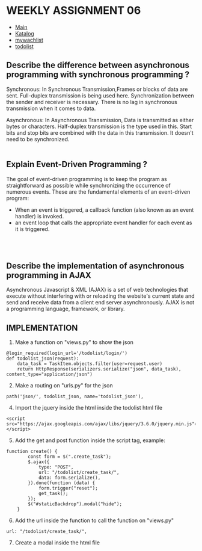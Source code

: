 # WEEKLY ASSIGNMENT 06
- [Main](https://weeklyassignment02.herokuapp.com/)
- [Katalog](https://weeklyassignment02.herokuapp.com/katalog/)
- [mywachlist](https://weeklyassignment02.herokuapp.com/mywatchlist/)
- [todolist](https://weeklyassignment02.herokuapp.com/todolist/login/)

## Describe the difference between asynchronous programming with synchronous programming ?
Synchronous: In Synchronous Transmission,Frames or blocks of data are sent. Full-duplex transmission is being used here. Synchronization between the sender and receiver is necessary.
There is no lag in synchronous transmission when it comes to data.

Asynchronous: In Asynchronous Transmission, Data is transmitted as either bytes or characters. Half-duplex transmission is the type used in this. Start bits and stop bits are combined with the data in this transmission.
It doesn't need to be synchronized.
<br>
<br>
##  Explain Event-Driven Programming ?
The goal of event-driven programming is to keep the program as straightforward as possible while synchronizing the occurrence of numerous events. 
These are the fundamental elements of an event-driven program:
- When an event is triggered, a callback function (also known as an event handler) is invoked.
- an event loop that calls the appropriate event handler for each event as it is triggered.
<br>
<br>

## Describe the implementation of asynchronous programming in AJAX
Asynchronous Javascript & XML (AJAX) is a set of web technologies that execute without interfering with or reloading the website's current state and send and receive data from a client end server asynchronously.
AJAX is not a programming language, framework, or library.




## IMPLEMENTATION
1. Make a function on "views.py" to show the json
```shell
@login_required(login_url='/todolist/login/')
def todolist_json(request):
    data_task = TaskItem.objects.filter(user=request.user)
    return HttpResponse(serializers.serialize("json", data_task), content_type="application/json")
```
2. Make a routing on "urls.py" for the json
```shell
path('json/', todolist_json, name='todolist_json'),
```
4. Import the jquery inside the html inside the todolist html file
```shell
<script src="https://ajax.googleapis.com/ajax/libs/jquery/3.6.0/jquery.min.js"></script>
```
5. Add the get and post function inside the script tag, example:
```shell
function create() {
        const form = $(".create_task");
        $.ajax({
            type: "POST",
            url: "/todolist/create_task/",
            data: form.serialize(),
        }).done(function (data) {
            form.trigger("reset");
            get_task();
        });
        $("#staticBackdrop").modal("hide");
    }
```
6. Add the url inside the function to call the function on "views.py"
```shell
url: "/todolist/create_task/", 
```
7. Create a modal inside the html file
